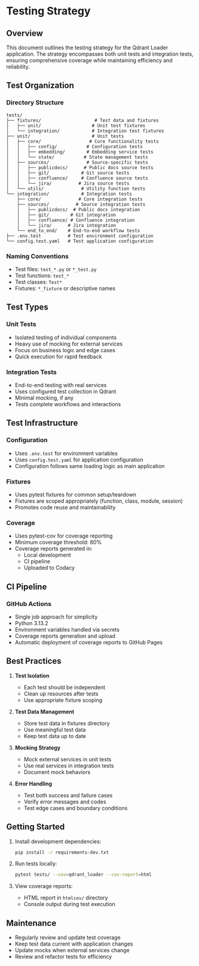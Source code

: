 # Testing Strategy

## Overview

This document outlines the testing strategy for the Qdrant Loader application. The strategy encompasses both unit tests and integration tests, ensuring comprehensive coverage while maintaining efficiency and reliability.

## Test Organization

### Directory Structure

```test
tests/
├── fixtures/                    # Test data and fixtures
│   ├── unit/                   # Unit test fixtures
│   └── integration/            # Integration test fixtures
├── unit/                       # Unit tests
│   ├── core/                  # Core functionality tests
│   │   ├── config/           # Configuration tests
│   │   ├── embedding/        # Embedding service tests
│   │   └── state/           # State management tests
│   ├── sources/              # Source-specific tests
│   │   ├── publicdocs/      # Public docs source tests
│   │   ├── git/            # Git source tests
│   │   ├── confluence/     # Confluence source tests
│   │   └── jira/          # Jira source tests
│   └── utils/              # Utility function tests
└── integration/            # Integration tests
    ├── core/              # Core integration tests
    ├── sources/          # Source integration tests
    │   ├── publicdocs/  # Public docs integration
    │   ├── git/        # Git integration
    │   ├── confluence/ # Confluence integration
    │   └── jira/      # Jira integration
    └── end_to_end/    # End-to-end workflow tests
├── .env.test          # Test environment configuration
└── config.test.yaml   # Test application configuration
```

### Naming Conventions

- Test files: `test_*.py` or `*_test.py`
- Test functions: `test_*`
- Test classes: `Test*`
- Fixtures: `*_fixture` or descriptive names

## Test Types

### Unit Tests

- Isolated testing of individual components
- Heavy use of mocking for external services
- Focus on business logic and edge cases
- Quick execution for rapid feedback

### Integration Tests

- End-to-end testing with real services
- Uses configured test collection in Qdrant
- Minimal mocking, if any
- Tests complete workflows and interactions

## Test Infrastructure

### Configuration

- Uses `.env.test` for environment variables
- Uses `config.test.yaml` for application configuration
- Configuration follows same loading logic as main application

### Fixtures

- Uses pytest fixtures for common setup/teardown
- Fixtures are scoped appropriately (function, class, module, session)
- Promotes code reuse and maintainability

### Coverage

- Uses pytest-cov for coverage reporting
- Minimum coverage threshold: 80%
- Coverage reports generated in:
  - Local development
  - CI pipeline
  - Uploaded to Codacy

## CI Pipeline

### GitHub Actions

- Single job approach for simplicity
- Python 3.13.2
- Environment variables handled via secrets
- Coverage reports generation and upload
- Automatic deployment of coverage reports to GitHub Pages

## Best Practices

1. **Test Isolation**
   - Each test should be independent
   - Clean up resources after tests
   - Use appropriate fixture scoping

2. **Test Data Management**
   - Store test data in fixtures directory
   - Use meaningful test data
   - Keep test data up to date

3. **Mocking Strategy**
   - Mock external services in unit tests
   - Use real services in integration tests
   - Document mock behaviors

4. **Error Handling**
   - Test both success and failure cases
   - Verify error messages and codes
   - Test edge cases and boundary conditions

## Getting Started

1. Install development dependencies:

   ```bash
   pip install -r requirements-dev.txt
   ```

2. Run tests locally:

   ```bash
   pytest tests/ --cov=qdrant_loader --cov-report=html
   ```

3. View coverage reports:
   - HTML report in `htmlcov/` directory
   - Console output during test execution

## Maintenance

- Regularly review and update test coverage
- Keep test data current with application changes
- Update mocks when external services change
- Review and refactor tests for efficiency
